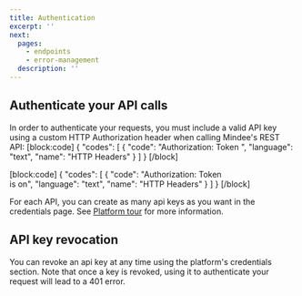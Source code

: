 ```yaml
---
title: Authentication
excerpt: ''
next:
  pages:
    - endpoints
    - error-management
  description: ''
---
```

## Authenticate your API calls
In order to authenticate your requests, you must include a valid API key using a custom HTTP Authorization header when calling Mindee's REST API:
[block:code]
{
  "codes": [
    {
      "code": "Authorization: Token <my-apikey-here>",
      "language": "text",
      "name": "HTTP Headers"
    }
  ]
}
[/block]

[block:code]
{
  "codes": [
    {
      "code": "Authorization: Token <my-apikey-here>\
      is on",
      "language": "text",
      "name": "HTTP Headers"
    }
  ]
}
[/block]

For each API, you can create as many api keys as you want in the credentials page. See [Platform tour](doc:platform-tour#api----api-keys) for more information.

## API key revocation

You can revoke an api key at any time using the platform's credentials section. Note that once a key is revoked, using it to authenticate your request will lead to a 401 error.